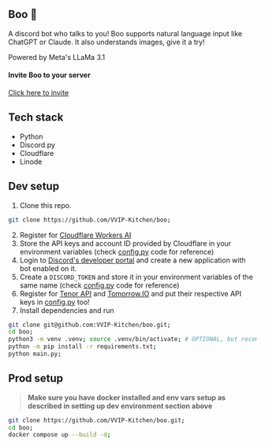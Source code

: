## **Boo** 👻
A discord bot who talks to you! Boo supports natural language input like ChatGPT or Claude. It also understands images, give it a try! 

Powered by Meta's LLaMa 3.1

#### **Invite Boo to your server**
[Click here to invite](https://discord.com/oauth2/authorize?client_id=1272810273119535195&scope=bot&permissions=66560)

## **Tech stack**
- Python
- Discord.py
- Cloudflare
- Linode

## **Dev setup**
1. Clone this repo.
```sh
git clone https://github.com/VVIP-Kitchen/boo;
```
2. Register for [Cloudflare Workers AI](https://developers.cloudflare.com/workers-ai)
3. Store the API keys and account ID provided by Cloudflare in your environment variables (check [config.py](./utils/config.py) code for reference)
4. Login to [Discord's developer portal](https://discord.dev) and create a new application with bot enabled on it.
5. Create a `DISCORD_TOKEN` and store it in your environment variables of the same name (check [config.py](./utils/config.py) code for reference)
  6. Register for [Tenor API](https://tenor.com/gifapi/documentation) and [Tomorrow.IO](https://www.tomorrow.io/) and put their respective API keys in [config.py](./utils/config.py) too!
7. Install dependencies and run

```sh
git clone git@github.com:VVIP-Kitchen/boo.git;
cd boo;
python3 -m venv .venv; source .venv/bin/activate; # OPTIONAL, but recommended
python -m pip install -r requirements.txt;
python main.py;
```

## **Prod setup**
> **Make sure you have docker installed and env vars setup as described in setting up dev environment section above**
```sh
git clone https://github.com/VVIP-Kitchen/boo.git;
cd boo;
docker compose up --build -d;
```
